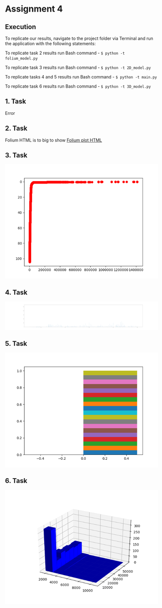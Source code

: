 # Assignment 4

## Execution

To replicate our results, navigate to the project folder via Terminal and run the application with the following statements:

To replicate task 2 results run 
Bash command - `$ python -t folium_model.py`

To replicate task 3 results run
Bash command - `$ python -t 2D_model.py`

To replicate tasks 4 and 5 results run 
Bash command - `$ python -t main.py`

To replicate task 6 results run 
Bash command - `$ python -t 3D_model.py`


## 1. Task

Error

## 2. Task

Folium HTML is to big to show [Folium plot HTML](https://github.com/HakimiX/Assignment4-Release/blob/master/Models/folium_plot_2d.html)

## 3. Task

![Text](https://github.com/HakimiX/Assignment4-Release/blob/master/Models/defined_city_sales.png)

## 4. Task

![Text](https://github.com/HakimiX/Assignment4-Release/blob/master/Models/histoByZip.png)

## 5. Task

![Text](https://github.com/HakimiX/Assignment4-Release/blob/master/Models/histoByRoomsNum.png)

## 6. Task

![Text](https://github.com/HakimiX/Assignment4-Release/blob/master/Models/zipcode_sales_3D.png)



